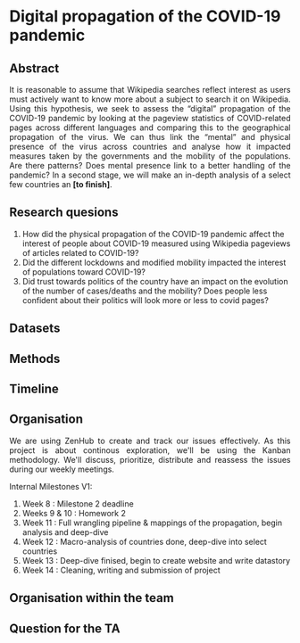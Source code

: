 # Digital propagation of the COVID-19 pandemic

## Abstract 
<p align="justify">
It is reasonable to assume that Wikipedia searches reflect interest as users must actively want to know more about a subject to search it on Wikipedia. Using this hypothesis, we seek to assess the “digital” propagation of the COVID-19 pandemic by looking at the pageview statistics of COVID-related pages across different languages and comparing this to the geographical propagation of the virus. We can thus link the “mental” and physical presence of the virus across countries and analyse how it impacted measures taken by the governments and the mobility of the populations.  Are there patterns? Does mental presence link to a better handling of the pandemic? In a second stage, we will make an in-depth analysis of a select few countries an <strong>[to finish]</strong>. 
</p>

## Research quesions

1. How did the physical propagation of the COVID-19 pandemic affect the interest of people about COVID-19 measured using Wikipedia pageviews of articles related to COVID-19?
2. Did the different lockdowns and modified mobility impacted the interest of populations toward COVID-19?
3. Did trust towards politics of the country have an impact on the evolution of the number of cases/deaths and the mobility? Does people less confident about their politics will look more or less to covid pages?

## Datasets
## Methods
## Timeline
## Organisation
<p align="justify">
We are using ZenHub to create and track our issues effectively. As this project is about continous exploration, we'll be using the Kanban methodology. We'll discuss, prioritize, distribute and reassess the issues during our weekly meetings.
</p>


Internal Milestones V1:
1. Week 8 : Milestone 2 deadline
2. Weeks 9 & 10 : Homework 2
3. Week 11 : Full wrangling pipeline & mappings of the propagation, begin analysis and deep-dive
4. Week 12 : Macro-analysis of countries done, deep-dive into select countries
5. Week 13 : Deep-dive finised, begin to create website and write datastory
6. Week 14 : Cleaning, writing and submission of project

## Organisation within the team

## Question for the TA
